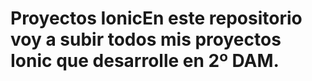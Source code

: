 # Proyectos IonicEn este repositorio voy a subir todos mis proyectos Ionic que desarrolle en 2º DAM.
